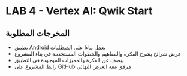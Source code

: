 # LAB 4 - Vertex AI: Qwik Start 


## المخرجات المطلوبة
- تطبيق Android يعمل بناءا على المتطلبات
- عرض شرائح يشرح الفكرة والمفاهيم والخطوات المستخدمة في بناء المشروع
- وصف عن الفكرة والمميزات الموجودة في التطبيق 
- رابط المشروع على GitHub مرفق معه العرض النهائي
